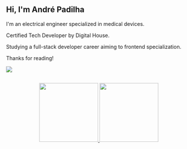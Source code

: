 ## Hi, I'm André Padilha


I'm an electrical engineer specialized in medical devices.

Certified Tech Developer by Digital House. 

Studying a full-stack developer career aiming to frontend specialization.

Thanks for reading!

<div align="left">
<a href="https://www.linkedin.com/in/awpadilha/" target="_blank">
<img src="https://img.shields.io/badge/LinkedIn-0077B5?style=for-the-badge&logo=linkedin&logoColor=white" target="_blank">
                                                                                                                         
##

<div align="center">
  <a href="https://github.com/awpadilha">
  <img height="160em" src="https://github-readme-stats.vercel.app/api?username=awpadilha&show_icons=true&title_color=fff&icon_color=37aaff&text_color=f8f8f2&bg_color=171c24&count_private=true"/>
  <img height="160em" src="https://github-readme-stats.vercel.app/api/top-langs/?username=awpadilha&layout=compact&title_color=fff&text_color=f8f8f2&hide=java&bg_color=171c24"/>
</div>



  

  
 
